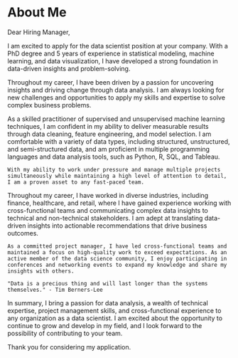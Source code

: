 # About Me


Dear Hiring Manager, 

 

I am excited to apply for the data scientist position at your company. With a PhD degree and 5 years of experience in statistical modeling, machine learning, and data visualization, I have developed a strong foundation in data-driven insights and problem-solving. 

 

Throughout my career, I have been driven by a passion for uncovering insights and driving change through data analysis. I am always looking for new challenges and opportunities to apply my skills and expertise to solve complex business problems. 

 

As a skilled practitioner of supervised and unsupervised machine learning techniques, I am confident in my ability to deliver measurable results through data cleaning, feature engineering, and model selection. I am comfortable with a variety of data types, including structured, unstructured, and semi-structured data, and am proficient in multiple programming languages and data analysis tools, such as Python, R, SQL, and Tableau. 

 
```{warning}
With my ability to work under pressure and manage multiple projects simultaneously while maintaining a high level of attention to detail, I am a proven asset to any fast-paced team. 
```
 

Throughout my career, I have worked in diverse industries, including finance, healthcare, and retail, where I have gained experience working with cross-functional teams and communicating complex data insights to technical and non-technical stakeholders. I am adept at translating data-driven insights into actionable recommendations that drive business outcomes. 


 
```{note}
As a committed project manager, I have led cross-functional teams and maintained a focus on high-quality work to exceed expectations. As an active member of the data science community, I enjoy participating in conferences and networking events to expand my knowledge and share my insights with others. 
```


```{margin} Quote from Tim Berners-Lee
"Data is a precious thing and will last longer than the systems themselves." - Tim Berners-Lee 
```
 

In summary, I bring a passion for data analysis, a wealth of technical expertise, project management skills, and cross-functional experience to any organization as a data scientist. I am excited about the opportunity to continue to grow and develop in my field, and I look forward to the possibility of contributing to your team. 


Thank you for considering my application. 